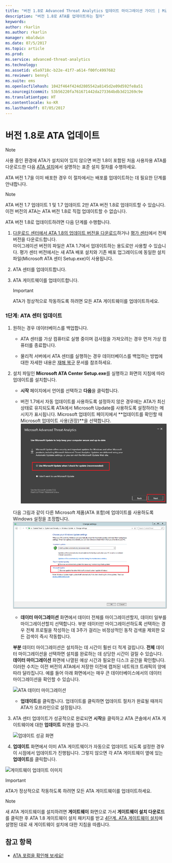 ```yaml
---
title: "버전 1.8로 Advanced Threat Analytics 업데이트 마이그레이션 가이드 | Microsoft Docs"
description: "버전 1.8로 ATA를 업데이트하는 절차"
keywords: 
author: rkarlin
ms.author: rkarlin
manager: mbaldwin
ms.date: 07/5/2017
ms.topic: article
ms.prod: 
ms.service: advanced-threat-analytics
ms.technology: 
ms.assetid: e5a9718c-b22e-41f7-a614-f00fc4997682
ms.reviewer: bennyl
ms.suite: ems
ms.openlocfilehash: 1042f464f424d2805542a8145d2e09d592fe8a51
ms.sourcegitcommit: 53b56220fa761671442da273364bdb3d21269c9e
ms.translationtype: HT
ms.contentlocale: ko-KR
ms.lasthandoff: 07/05/2017
---
```

# 버전 1.8로 ATA 업데이트
<a id="updating-ata-to-version-18" class="xliff"></a>

> [!NOTE] 
> 사용 중인 환경에 ATA가 설치되어 있지 않으면 버전 1.8이 포함된 처음 사용자용 ATA를 다운로드한 다음 [ATA 설치](install-ata-step1.md)에서 설명하는 표준 설치 절차를 수행하세요.

ATA 버전 1.7을 이미 배포한 경우 이 절차에서는 배포를 업데이트하는 데 필요한 단계를 안내합니다.

> [!NOTE] 
>  ATA 버전 1.7 업데이트 1 및 1.7 업데이트 2만 ATA 버전 1.8로 업데이트할 수 있습니다. 이전 버전의 ATA는 ATA 버전 1.8로 직접 업데이트할 수 없습니다.

ATA 버전 1.8로 업데이트하려면 다음 단계를 수행합니다.

1.  [다운로드 센터에서 ATA 1.8의 업데이트 버전을 다운로드](https://www.microsoft.com/download/details.aspx?id=55536)하거나 [평가 센터](http://www.microsoft.com/evalcenter/evaluate-microsoft-advanced-threat-analytics)에서 전체 버전을 다운로드합니다.<br>
마이그레이션 버전의 파일은 ATA 1.7에서 업데이트하는 용도로만 사용할 수 있습니다. 평가 센터 버전에서는 새 ATA 배포 설치와 기존 배포 업그레이드에 동일한 설치 파일(Microsoft ATA 센터 Setup.exe)이 사용됩니다.

2.  ATA 센터를 업데이트합니다.

4.  ATA 게이트웨이를 업데이트합니다.

    > [!IMPORTANT]
    > ATA가 정상적으로 작동하도록 하려면 모든 ATA 게이트웨이를 업데이트하세요.

### 1단계: ATA 센터 업데이트
<a id="step-1-update-the-ata-center" class="xliff"></a>

1.  원하는 경우 데이터베이스를 백업합니다.

    -   ATA 센터를 가상 컴퓨터로 실행 중이며 검사점을 가져오려는 경우 먼저 가상 컴퓨터를 종료합니다.

    -   물리적 서버에서 ATA 센터를 실행하는 경우 데이터베이스를 백업하는 방법에 대한 자세한 내용은 [재해 복구](disaster-recovery.md) 문서를 참조하세요.

2.  설치 파일인 **Microsoft ATA Center Setup.exe**를 실행하고 화면의 지침에 따라 업데이트를 설치합니다.

    -  **시작** 페이지에서 언어를 선택하고 **다음**을 클릭합니다.

    -  버전 1.7에서 자동 업데이트를 사용하도록 설정하지 않은 경우에는 ATA가 최신 상태로 유지되도록 ATA에서 Microsoft Update를 사용하도록 설정하라는 메시지가 표시됩니다.  Microsoft 업데이트 페이지에서 **업데이트를 확인할 때 Microsoft 업데이트 사용(권장)**을 선택합니다.
    ![ATA를 최신 이미지로 유지](media/ata_ms_update.png)
     
     다음 그림과 같이 다른 Microsoft 제품(ATA 포함)에 업데이트를 사용하도록 Windows 설정을 조정합니다. 
    ![Windows 자동 업데이트 이미지](media/ata_installupdatesautomatically.png)

    -  **데이터 마이그레이션** 화면에서 데이터 전체를 마이그레이션할지, 데이터 일부를 마이그레이션할지 선택합니다. 부분 데이터만 마이그레이션하도록 선택하는 경우 전체 프로필을 작성하는 데 3주가 걸리는 비정상적인 동작 검색을 제외한 모든 검색이 즉시 작동합니다.  
    
    **부분** 데이터 마이그레이션은 설치하는 데 시간이 훨씬 더 적게 걸립니다. **전체** 데이터 마이그레이션을 선택하면 설치를 완료하는 데 상당한 시간이 걸릴 수 있습니다. **데이터 마이그레이션** 화면에 나열된 예상 시간과 필요한 디스크 공간을 확인합니다. 이러한 수치는 이전 버전의 ATA에서 저장한 이전에 캡처된 네트워크 트래픽의 양에 따라 달라집니다. 예를 들어 아래 화면에서는 매우 큰 데이터베이스에서의 데이터 마이그레이션을 확인할 수 있습니다.
         
    ![ATA 데이터 마이그레이션](media/migration-data-migration.png)

    -  **업데이트**를 클릭합니다. 업데이트를 클릭하면 업데이트 절차가 완료될 때까지 ATA가 오프라인으로 설정됩니다.

4.  ATA 센터 업데이트가 성공적으로 완료되면 **시작**을 클릭하고 ATA 콘솔에서 ATA 게이트웨이에 대한 **업데이트** 화면을 엽니다.

    ![업데이트 성공 화면](media/migration-center-success.png)

5.  **업데이트** 화면에서 이미 ATA 게이트웨이가 자동으로 업데이트 되도록 설정한 경우 이 시점에서 업데이트가 진행됩니다. 그렇지 않으면 각 ATA 게이트웨이 옆에 있는 **업데이트**를 클릭합니다.
  
![게이트웨이 업데이트 이미지](media/migration-update-gw.png)

  
> [!IMPORTANT] 
> ATA가 정상적으로 작동하도록 하려면 모든 ATA 게이트웨이를 업데이트하세요.
 
> [!NOTE] 
> 새 ATA 게이트웨이를 설치하려면 **게이트웨이** 화면으로 가서 **게이트웨이 설치 다운로드**를 클릭한 후 ATA 1.8 게이트웨이 설치 패키지를 받고 [4단계. ATA 게이트웨이 설치](install-ata-step4.md)에 설명된 대로 새 게이트웨이 설치에 대한 지침을 따릅니다.


## 참고 항목
<a id="see-also" class="xliff"></a>

- [ATA 포럼을 확인해 보세요!](https://social.technet.microsoft.com/Forums/security/home?forum=mata)
